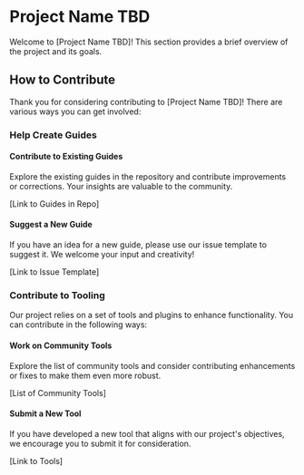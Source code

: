 # Project Name TBD

Welcome to [Project Name TBD]! This section provides a brief overview of the project and its goals.

## How to Contribute

Thank you for considering contributing to [Project Name TBD]! There are various ways you can get involved:

### Help Create Guides

#### Contribute to Existing Guides

Explore the existing guides in the repository and contribute improvements or corrections. Your insights are valuable to the community.

[Link to Guides in Repo]

#### Suggest a New Guide

If you have an idea for a new guide, please use our issue template to suggest it. We welcome your input and creativity!

[Link to Issue Template]

### Contribute to Tooling

Our project relies on a set of tools and plugins to enhance functionality. You can contribute in the following ways:

#### Work on Community Tools

Explore the list of community tools and consider contributing enhancements or fixes to make them even more robust.

[List of Community Tools]

#### Submit a New Tool

If you have developed a new tool that aligns with our project's objectives, we encourage you to submit it for consideration.

[Link to Tools]
